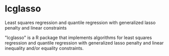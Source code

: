 # lcglasso
Least squares regression and quantile regression with generalized lasso penalty and linear constraints

"lcglasso" is a R package that implements algorithms for least squares regression and quantile regression with generalized lasso penalty and linear inequality and/or equality constraints. 
